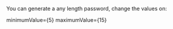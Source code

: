 You can generate a any length password, change the values on: 

minimumValue={5}
maximumValue={15}

